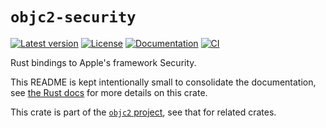 # `objc2-security`

[![Latest version](https://badgen.net/crates/v/objc2-security)](https://crates.io/crates/objc2-security)
[![License](https://badgen.net/badge/license/MIT/blue)](../LICENSE.txt)
[![Documentation](https://docs.rs/objc2-security/badge.svg)](https://docs.rs/objc2-security/)
[![CI](https://github.com/madsmtm/objc2/actions/workflows/ci.yml/badge.svg)](https://github.com/madsmtm/objc2/actions/workflows/ci.yml)

Rust bindings to Apple's framework Security.

This README is kept intentionally small to consolidate the documentation, see
[the Rust docs](https://docs.rs/objc2-security/) for more details on this crate.

This crate is part of the [`objc2` project](https://github.com/madsmtm/objc2),
see that for related crates.
